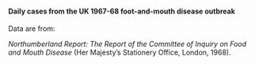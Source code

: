 #### Daily cases from the UK 1967-68 foot-and-mouth disease outbreak

Data are from:

*Northumberland Report: The Report of the Committee of Inquiry on Food and Mouth Disease* (Her Majesty’s Stationery Office, London, 1968).

